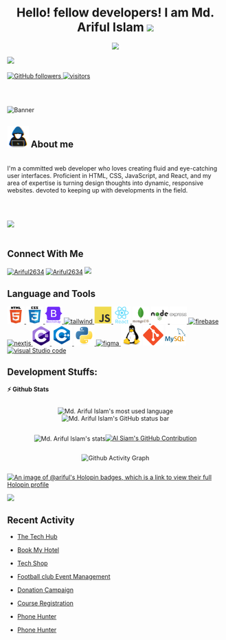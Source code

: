 ﻿<h1 align="center"><b>Hello! fellow developers! I am Md. Ariful Islam</b> <img src="https://media.giphy.com/media/hvRJCLFzcasrR4ia7z/giphy.gif" width="30"></h1>

<p align="center">
  <a href="https://github.com/DenverCoder1/readme-typing-svg"><img src="https://readme-typing-svg.herokuapp.com?font=Time+New+Roman&color=cyan&size=25&center=true&vCenter=true&width=600&height=100&lines=Welcome+To+My+Github+Profile..&hearts;++;I+am+Md.+Ariful+Islam;On+My+Way+To+Become+a+Web+Developer;a+Computer+Science+Student;Highly+Curious+Person;Low+Energetic+But+Highly+Ambitious;Love+to+Spend+Time+with+Myself;"></a>
</p>
<img src="https://user-images.githubusercontent.com/73097560/115834477-dbab4500-a447-11eb-908a-139a6edaec5c.gif"><br><br>

  <a href="https://github.com/Ariful2634?tab=followers">
    <img alt="GitHub followers" src="https://img.shields.io/github/followers/Ariful2634?color=green&logo=github">
  </a>
  <a href="https://github.com/Ariful2634/">
    <img src="https://komarev.com/ghpvc/?username=Ariful2634" alt="visitors" />
  </a>
</p>



<br><br>

![Banner](https://res.cloudinary.com/superfolio/image/upload/v1620689979/68747470733a2f2f692e70696e696d672e636f6d2f6f726967696e616c732f63362f33332f63322f63363333633230656465383266306530636564376435373064626533613166332e676966_yjuh2s.gif)

## <picture><img src = "https://github.com/0xAbdulKhalid/0xAbdulKhalid/raw/main/assets/mdImages/about_me.gif" width = 50px></picture> **About me**

<br>
  I'm a committed web developer who loves creating fluid and eye-catching user interfaces. Proficient in HTML, CSS, JavaScript, and React, and my area of expertise is turning design    thoughts into dynamic, responsive websites. devoted to keeping up with developments in the field.

<br><br>

<img src="https://user-images.githubusercontent.com/73097560/115834477-dbab4500-a447-11eb-908a-139a6edaec5c.gif"><br><br>






## Connect With Me


<p left="center">
 <a href="https://www.facebook.com/arifulislam.ariful.37" target="blank"><img align="center" src="https://raw.githubusercontent.com/rahuldkjain/github-profile-readme-generator/master/src/images/icons/Social/facebook.svg" alt="Ariful2634" height="30" width="40" /></a> <a href="https://www.linkedin.com/in/md-ariful-islam-8533a0246" target="blank"><img align="center" src="https://raw.githubusercontent.com/rahuldkjain/github-profile-readme-generator/master/src/images/icons/Social/linked-in-alt.svg" alt="Ariful2634" height="30" width="40" /></a> <a href="mailto:ariful2634@gmail.com">
  <img src="https://img.shields.io/badge/Gmail-D14836?style=for-the-badge&logo=gmail&logoColor=white" height=25>
</a>
  
 </p>


## Language and Tools
 <a href="https://getbootstrap.com" target="_blank" rel="noreferrer">  </a> <a href="https://www.w3.org/html/" target="_blank" rel="noreferrer"> <img src="https://raw.githubusercontent.com/devicons/devicon/master/icons/html5/html5-original-wordmark.svg" alt="html5" width="40" height="40"/> </a> <a href="https://www.w3schools.com/css/" target="_blank" rel="noreferrer"> <img src="https://raw.githubusercontent.com/devicons/devicon/master/icons/css3/css3-original-wordmark.svg" alt="css3" width="40" height="40"/>
  <a href="https://tailwindcss.com/" target="_blank" rel="noreferrer"> <img src="https://raw.githubusercontent.com/devicons/devicon/master/icons/bootstrap/bootstrap-plain-wordmark.svg" alt="bootstrap" width="40" height="40"/>  <img src="https://www.vectorlogo.zone/logos/tailwindcss/tailwindcss-icon.svg" alt="tailwind" width="40" height="40"/>
  <a href="https://developer.mozilla.org/en-US/docs/Web/JavaScript" target="_blank" rel="noreferrer"> <img src="https://raw.githubusercontent.com/devicons/devicon/master/icons/javascript/javascript-original.svg" alt="javascript" width="40" height="40"/> </a> <a href="https://reactjs.org/" target="_blank" rel="noreferrer"> <img src="https://raw.githubusercontent.com/devicons/devicon/master/icons/react/react-original-wordmark.svg" alt="react" width="40" height="40"/>
 <a href="https://www.mongodb.com/" target="_blank" rel="noreferrer"> <img src="https://raw.githubusercontent.com/devicons/devicon/master/icons/mongodb/mongodb-original-wordmark.svg" alt="mongodb" width="40" height="40"/> </a> <a href="https://nodejs.org" target="_blank" rel="noreferrer"> <img src="https://raw.githubusercontent.com/devicons/devicon/master/icons/nodejs/nodejs-original-wordmark.svg" alt="nodejs" width="40" height="40"/> </a> 
<a href="https://expressjs.com" target="_blank" rel="noreferrer"> <img src="https://raw.githubusercontent.com/devicons/devicon/master/icons/express/express-original-wordmark.svg" alt="express" width="40" height="40"/> </a> <a href="https://firebase.google.com/" target="_blank" rel="noreferrer"> <img src="https://www.vectorlogo.zone/logos/firebase/firebase-icon.svg" alt="firebase" width="40" height="40"/> </a> <a href="https://nextjs.org/" target="_blank" rel="noreferrer"> <img src="https://cdn.worldvectorlogo.com/logos/nextjs-2.svg" alt="nextjs" width="40" height="40"/> </a> <a href="https://www.figma.com/" target="_blank" rel="noreferrer">  <img height="45"  src="img/cSharp.svg" alt="C#"> <img height="48" src="img/c++.svg" alt="C++"> <img height="48" src="img/python-original.svg" alt="python">  <img src="https://www.vectorlogo.zone/logos/figma/figma-icon.svg" alt="figma" width="40" height="40"/> </a> <img height="48" src="img/linux-original.svg" alt="linux"> <img height="48" src="img/git-original.svg" alt="git"> <img height="48" src="img/mysql.svg" alt="MySql"> <a href="https://code.visualstudio.com/" target="_blank" rel="noreferrer"> <img src="https://upload.wikimedia.org/wikipedia/commons/thumb/9/9a/Visual_Studio_Code_1.35_icon.svg/2048px-Visual_Studio_Code_1.35_icon.svg.png" alt="visual Studio code"
      width="40" height="40" /> </a> 


## Development Stuffs:

<b>⚡ Github Stats</b>

<div align="center" style="display: flex; justify-content: center; align-items: center; flex-wrap: wrap";>
  <p float="left">
 <!-- most used language -->
  <img  height="190em" src="https://github-readme-stats.vercel.app/api/top-langs/?username=Ariful2634&theme=tokyonight&show_icons=true&hide_border=true&layout=compact&langs_count=8" alt="Md. Ariful Islam's most used language"/>
    <!-- GitHub status bar -->
  <img  height="190em" src="https://github-readme-stats.vercel.app/api?username=Ariful2634&theme=tokyonight&show_icons=true&hide_border=true&count_private=true&" alt="Md. Ariful Islam's GitHub status bar"/> 
  <!-- current streak -->
<p><img align="center" src="https://github-readme-streak-stats.herokuapp.com/?user=Ariful2634&theme=radical&border=7F3FBF&background=0D1117" alt="Md. Ariful Islam's stats" /></p>

<p align="center">
  <a href="https://github.com/Rony-Ahmed6245">
    <img src="https://github-profile-summary-cards.vercel.app/api/cards/profile-details?username=Ariful2634&theme=radical" alt="Al Siam's GitHub Contribution"/>
  </a>
</p>
  
![Github Activity Graph](https://github-readme-activity-graph.vercel.app/graph?username=Ariful2634&theme=react-dark)
  

</div>
  
[![An image of @ariful's Holopin badges, which is a link to view their full Holopin profile](https://holopin.me/ariful)](https://holopin.io/@ariful)

  
</p>
<img src="https://user-images.githubusercontent.com/73097560/115834477-dbab4500-a447-11eb-908a-139a6edaec5c.gif"><br>


<!-- <b>&#128200; Competitive Programming</b>
    code forces status -->


## Recent Activity
- <a target="_blank" href="https://tech-hub-c2612.web.app/">The Tech Hub</a>
- <a target="_blank" href="https://hotel-booking-management-928e5.web.app/">Book My Hotel</a>
- <a target="_blank" href="https://tech-shop-5a579.web.app/">Tech Shop</a>
- <a target="_blank" href="https://sports-event-management-e7602.web.app/">Football club Event Management</a>
- <a target="_blank" href="https://silver-lollipop-afde05.netlify.app/">Donation Campaign</a>
- <a target="_blank" href="https://lighthearted-beignet-c9c7d1.netlify.app/">Course Registration</a>
- <a target="_blank" href="https://ariful2634.github.io/phone-hunter/">Phone Hunter</a>

- <a target="_blank" href="https://ariful2634.github.io/phone-hunter/">Phone Hunter</a>






</p>
